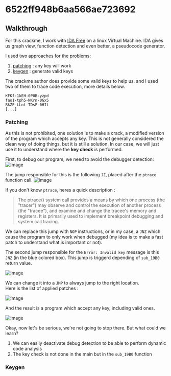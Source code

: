# 6522ff948b6aa566ae723692


## Walkthrough
For this crackme, I work with [IDA Free](https://hex-rays.com/ida-free/) on a linux Virtual Machine.
IDA gives us graph view, function detection and even better, a pseudocode generator.

I used two approaches for the problems:
1. [patching](#patching) : any key will work
2. [keygen](#keygen) : generate valid keys

The crackme author does provide some valid keys to help us, and I used two of them to trace code execution, more details below.
```
KFKf-1kEH-0P0B-yzpd
fao1-tph5-NKrn-0Gx5
BkZP-LLnt-TDsF-0HIt
[...]
```


### Patching

As this is not prohibited, one solution is to make a crack, a modified version of the program which accepts any key.
This is not generally considered the clean way of doing things, but it is still a solution.
In our case, we will just use it to understand where the **key check** is performed.

First, to debug our program, we need to avoid the debugger detection:  
![image](https://github.com/Cyril-Meyer/RCE/assets/69190238/c2eb1a64-92ed-4085-9523-dc1233e86e21)

The jump responsible for this is the following `JZ`, placed after the `ptrace` function call.
![image](https://github.com/Cyril-Meyer/RCE/assets/69190238/e7b85f27-daaf-459e-b2e0-8f641c269c3b)

If you don't know `ptrace`, heres a quick description :
> The ptrace() system call provides a means by which one process (the "tracer") may observe and control the execution of another process (the "tracee"), and examine and change the tracee's memory and registers.
> It is primarily used to implement breakpoint debugging and system call tracing.

We can replace this jump with `NOP` instructions, or in my case, a `JNZ` which cause the program to only work when debugged (my idea is to make a fast patch to understand what is important or not).

The second jump responsible for the `Error: Invalid key` message is this `JNZ` (in the blue colored box).
This jump is triggerd depending of `sub_19B0` return value.

![image](https://github.com/Cyril-Meyer/RCE/assets/69190238/5d169e9f-a2dc-4767-b6bf-ec2a506f50d4)

We can change it into a `JMP` to always jump to the right location.  
Here is the list of applied patches :

![image](https://github.com/Cyril-Meyer/RCE/assets/69190238/76ebb6d6-0633-4697-a6d3-3d4d86e1b1e7)

And the result is a program which accept any key, including valid ones.

![image](https://github.com/Cyril-Meyer/RCE/assets/69190238/cc3dbbb6-59d6-454f-9c31-78362271fe6d)

Okay, now let's be serious, we're not going to stop there.
But what could we learn?
1. We can easily deactivate debug detection to be able to perform dynamic code analysis
2. The key check is not done in the main but in the `sub_19B0` function


### Keygen
